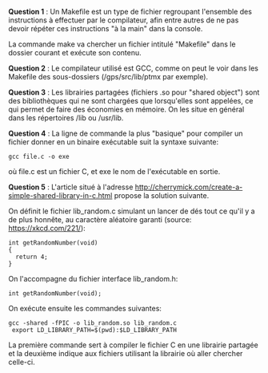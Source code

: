 **Question 1** : Un Makefile est un type de fichier regroupant l'ensemble des instructions à effectuer par le compilateur, afin entre autres de ne pas devoir répéter ces instructions "à la main" dans la console.

La commande make va chercher un fichier intitulé "Makefile" dans le dossier courant et exécute son contenu.


**Question 2** : Le compilateur utilisé est GCC, comme on peut le voir dans les Makefile des sous-dossiers (/gps/src/lib/ptmx par exemple).


**Question 3** : Les librairies partagées (fichiers .so pour "shared object") sont des bibliothèques qui ne sont chargées que lorsqu'elles sont appelées, ce qui permet de faire des économies en mémoire. On les situe en général dans les répertoires /lib ou /usr/lib.


**Question 4** : La ligne de commande la plus "basique" pour compiler un fichier donner en un binaire exécutable suit la syntaxe suivante:

````
gcc file.c -o exe
````

où file.c est un fichier C, et exe le nom de l'exécutable en sortie.

**Question 5** : L'article situé à l'adresse http://cherrymick.com/create-a-simple-shared-library-in-c.html propose la solution suivante.

On définit le fichier lib_random.c simulant un lancer de dés tout ce qu'il y a de plus honnête, au caractère aléatoire garanti (source: https://xkcd.com/221/):

````
int getRandomNumber(void)
{
  return 4;
}
````

On l'accompagne du fichier interface lib_random.h:

````
int getRandomNumber(void);
````

On exécute ensuite les commandes suivantes:

````
gcc -shared -fPIC -o lib_random.so lib_random.c
 export LD_LIBRARY_PATH=$(pwd):$LD_LIBRARY_PATH
````

La première commande sert à compiler le fichier C en une librairie partagée et la deuxième indique aux fichiers utilisant la librairie où aller chercher celle-ci.
